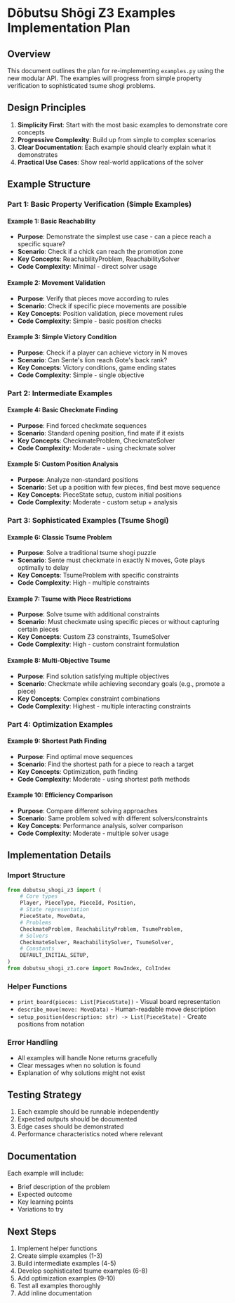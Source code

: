 # Dōbutsu Shōgi Z3 Examples Implementation Plan

## Overview

This document outlines the plan for re-implementing `examples.py` using the new modular API. The examples will progress from simple property verification to sophisticated tsume shogi problems.

## Design Principles

1. **Simplicity First**: Start with the most basic examples to demonstrate core concepts
2. **Progressive Complexity**: Build up from simple to complex scenarios
3. **Clear Documentation**: Each example should clearly explain what it demonstrates
4. **Practical Use Cases**: Show real-world applications of the solver

## Example Structure

### Part 1: Basic Property Verification (Simple Examples)

#### Example 1: Basic Reachability
- **Purpose**: Demonstrate the simplest use case - can a piece reach a specific square?
- **Scenario**: Check if a chick can reach the promotion zone
- **Key Concepts**: ReachabilityProblem, ReachabilitySolver
- **Code Complexity**: Minimal - direct solver usage

#### Example 2: Movement Validation
- **Purpose**: Verify that pieces move according to rules
- **Scenario**: Check if specific piece movements are possible
- **Key Concepts**: Position validation, piece movement rules
- **Code Complexity**: Simple - basic position checks

#### Example 3: Simple Victory Condition
- **Purpose**: Check if a player can achieve victory in N moves
- **Scenario**: Can Sente's lion reach Gote's back rank?
- **Key Concepts**: Victory conditions, game ending states
- **Code Complexity**: Simple - single objective

### Part 2: Intermediate Examples

#### Example 4: Basic Checkmate Finding
- **Purpose**: Find forced checkmate sequences
- **Scenario**: Standard opening position, find mate if it exists
- **Key Concepts**: CheckmateProblem, CheckmateSolver
- **Code Complexity**: Moderate - using checkmate solver

#### Example 5: Custom Position Analysis
- **Purpose**: Analyze non-standard positions
- **Scenario**: Set up a position with few pieces, find best move sequence
- **Key Concepts**: PieceState setup, custom initial positions
- **Code Complexity**: Moderate - custom setup + analysis

### Part 3: Sophisticated Examples (Tsume Shogi)

#### Example 6: Classic Tsume Problem
- **Purpose**: Solve a traditional tsume shogi puzzle
- **Scenario**: Sente must checkmate in exactly N moves, Gote plays optimally to delay
- **Key Concepts**: TsumeProblem with specific constraints
- **Code Complexity**: High - multiple constraints

#### Example 7: Tsume with Piece Restrictions
- **Purpose**: Solve tsume with additional constraints
- **Scenario**: Must checkmate using specific pieces or without capturing certain pieces
- **Key Concepts**: Custom Z3 constraints, TsumeSolver
- **Code Complexity**: High - custom constraint formulation

#### Example 8: Multi-Objective Tsume
- **Purpose**: Find solution satisfying multiple objectives
- **Scenario**: Checkmate while achieving secondary goals (e.g., promote a piece)
- **Key Concepts**: Complex constraint combinations
- **Code Complexity**: Highest - multiple interacting constraints

### Part 4: Optimization Examples

#### Example 9: Shortest Path Finding
- **Purpose**: Find optimal move sequences
- **Scenario**: Find the shortest path for a piece to reach a target
- **Key Concepts**: Optimization, path finding
- **Code Complexity**: Moderate - using shortest path methods

#### Example 10: Efficiency Comparison
- **Purpose**: Compare different solving approaches
- **Scenario**: Same problem solved with different solvers/constraints
- **Key Concepts**: Performance analysis, solver comparison
- **Code Complexity**: Moderate - multiple solver usage

## Implementation Details

### Import Structure
```python
from dobutsu_shogi_z3 import (
    # Core types
    Player, PieceType, PieceId, Position,
    # State representation
    PieceState, MoveData,
    # Problems
    CheckmateProblem, ReachabilityProblem, TsumeProblem,
    # Solvers
    CheckmateSolver, ReachabilitySolver, TsumeSolver,
    # Constants
    DEFAULT_INITIAL_SETUP,
)
from dobutsu_shogi_z3.core import RowIndex, ColIndex
```

### Helper Functions
- `print_board(pieces: List[PieceState])` - Visual board representation
- `describe_move(move: MoveData)` - Human-readable move description
- `setup_position(description: str) -> List[PieceState]` - Create positions from notation

### Error Handling
- All examples will handle None returns gracefully
- Clear messages when no solution is found
- Explanation of why solutions might not exist

## Testing Strategy

1. Each example should be runnable independently
2. Expected outputs should be documented
3. Edge cases should be demonstrated
4. Performance characteristics noted where relevant

## Documentation

Each example will include:
- Brief description of the problem
- Expected outcome
- Key learning points
- Variations to try

## Next Steps

1. Implement helper functions
2. Create simple examples (1-3)
3. Build intermediate examples (4-5)
4. Develop sophisticated tsume examples (6-8)
5. Add optimization examples (9-10)
6. Test all examples thoroughly
7. Add inline documentation